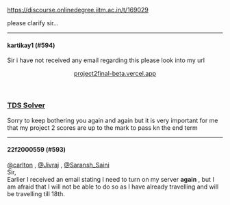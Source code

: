 https://discourse.onlinedegree.iitm.ac.in/t/169029

please clarify sir…</p><hr>

<h4>kartikay1 (#594)</h4>
<p>Sir i have not received any email regarding this please look into my url</p><aside class="onebox allowlistedgeneric" data-onebox-src="https://project2final-beta.vercel.app/">
<header class="source">
<a href="https://project2final-beta.vercel.app/" rel="noopener nofollow ugc" target="_blank">project2final-beta.vercel.app</a>
</header>
<article class="onebox-body">
<h3><a href="https://project2final-beta.vercel.app/" rel="noopener nofollow ugc" target="_blank">TDS Solver</a></h3>
</article>
<div class="onebox-metadata">
</div>
<div style="clear: both"></div>
</aside>
<p>Sorry to keep bothering you again and again but it is very important for me that my project 2 scores are up to the mark to pass kn the end term</p><hr>

<h4>22f2000559 (#593)</h4>
<p><a class="mention" href="/u/carlton">@carlton</a> , <a class="mention" href="/u/jivraj">@Jivraj</a> , <a class="mention" href="/u/saransh_saini">@Saransh_Saini</a><br/>
Sir,<br/>
Earlier I received an email stating I need to turn on my server <strong>again</strong> , but I am afraid that I will not be able to do so as I have already travelling and will be travelling till 18th.